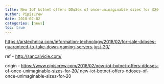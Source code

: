 ```yaml
---
title: New IoT botnet offers DDoSes of once-unimaginable sizes for $20
author: PipisCrew
date: 2018-02-02
categories: [news]
toc: true
---
```


https://arstechnica.com/information-technology/2018/02/for-sale-ddoses-guaranteed-to-take-down-gaming-servers-just-20/

ref - http://sancalvicie.com/

origin - https://www.pipiscrew.com/2018/02/new-iot-botnet-offers-ddoses-of-once-unimaginable-sizes-for-20/ new-iot-botnet-offers-ddoses-of-once-unimaginable-sizes-for-20